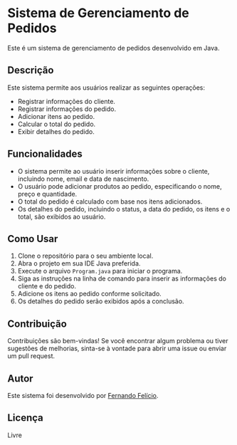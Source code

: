 # Sistema de Gerenciamento de Pedidos

Este é um sistema de gerenciamento de pedidos desenvolvido em Java.

## Descrição

Este sistema permite aos usuários realizar as seguintes operações:

- Registrar informações do cliente.
- Registrar informações do pedido.
- Adicionar itens ao pedido.
- Calcular o total do pedido.
- Exibir detalhes do pedido.

## Funcionalidades

- O sistema permite ao usuário inserir informações sobre o cliente, incluindo nome, email e data de nascimento.
- O usuário pode adicionar produtos ao pedido, especificando o nome, preço e quantidade.
- O total do pedido é calculado com base nos itens adicionados.
- Os detalhes do pedido, incluindo o status, a data do pedido, os itens e o total, são exibidos ao usuário.

## Como Usar

1. Clone o repositório para o seu ambiente local.
2. Abra o projeto em sua IDE Java preferida.
3. Execute o arquivo `Program.java` para iniciar o programa.
4. Siga as instruções na linha de comando para inserir as informações do cliente e do pedido.
5. Adicione os itens ao pedido conforme solicitado.
6. Os detalhes do pedido serão exibidos após a conclusão.

## Contribuição

Contribuições são bem-vindas! Se você encontrar algum problema ou tiver sugestões de melhorias, sinta-se à vontade para abrir uma issue ou enviar um pull request.

## Autor

Este sistema foi desenvolvido por [Fernando Felício](https://github.com/fernando-felicio).

## Licença

Livre
